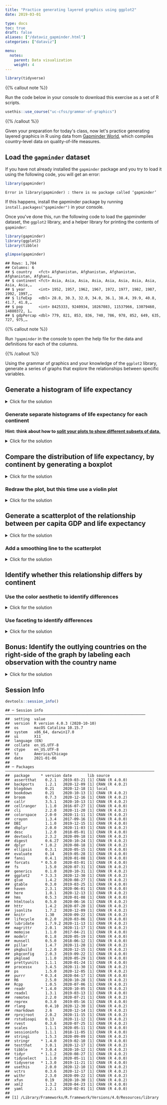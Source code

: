 ```yaml
---
title: "Practice generating layered graphics using ggplot2"
date: 2019-03-01

type: docs
toc: true
draft: false
aliases: ["/dataviz_gapminder.html"]
categories: ["dataviz"]

menu:
  notes:
    parent: Data visualization
    weight: 4
---
```





```r
library(tidyverse)
```

{{% callout note %}}

Run the code below in your console to download this exercise as a set of R scripts.

```r
usethis::use_course("uc-cfss/grammar-of-graphics")
```

{{% /callout %}}

Given your preparation for today's class, now let's practice generating layered graphics in R using data from [Gapminder World](https://www.gapminder.org/data/), which compiles country-level data on quality-of-life measures.

## Load the `gapminder` dataset

If you have not already installed the `gapminder` package and you try to load it using the following code, you will get an error:


```r
library(gapminder)
```

```
Error in library(gapminder) : there is no package called ‘gapminder’
```

If this happens, install the gapminder package by running `install.packages("gapminder")` in your console.

Once you've done this, run the following code to load the gapminder dataset, the `ggplot2` library, and a helper library for printing the contents of `gapminder`:


```r
library(gapminder)
library(ggplot2)
library(tibble)

glimpse(gapminder)
```

```
## Rows: 1,704
## Columns: 6
## $ country   <fct> Afghanistan, Afghanistan, Afghanistan, Afghanistan, Afghani…
## $ continent <fct> Asia, Asia, Asia, Asia, Asia, Asia, Asia, Asia, Asia, Asia,…
## $ year      <int> 1952, 1957, 1962, 1967, 1972, 1977, 1982, 1987, 1992, 1997,…
## $ lifeExp   <dbl> 28.8, 30.3, 32.0, 34.0, 36.1, 38.4, 39.9, 40.8, 41.7, 41.8,…
## $ pop       <int> 8425333, 9240934, 10267083, 11537966, 13079460, 14880372, 1…
## $ gdpPercap <dbl> 779, 821, 853, 836, 740, 786, 978, 852, 649, 635, 727, 975,…
```

{{% callout note %}}

Run `?gapminder` in the console to open the help file for the data and definitions for each of the columns.

{{% /callout %}}

Using the grammar of graphics and your knowledge of the `ggplot2` library, generate a series of graphs that explore the relationships between specific variables.

## Generate a histogram of life expectancy

<details> 
  <summary>Click for the solution</summary>
  <p>
  

```r
ggplot(data = gapminder, mapping = aes(x = lifeExp)) +
  geom_histogram()
```

```
## `stat_bin()` using `bins = 30`. Pick better value with `binwidth`.
```

<img src="index_files/figure-html/histo-1.png" width="672" />

  </p>
</details>

### Generate separate histograms of life expectancy for each continent

**Hint: think about how to [split your plots to show different subsets of data.](http://r4ds.had.co.nz/data-visualisation.html#facets)**

<details> 
  <summary>Click for the solution</summary>
  <p>
  

```r
ggplot(data = gapminder, mapping = aes(x = lifeExp)) +
  geom_histogram() +
  facet_wrap(~ continent)
```

```
## `stat_bin()` using `bins = 30`. Pick better value with `binwidth`.
```

<img src="index_files/figure-html/histo-facet-1.png" width="672" />

  </p>
</details>

## Compare the distribution of life expectancy, by continent by generating a boxplot

<details> 
  <summary>Click for the solution</summary>
  <p>
  

```r
ggplot(data = gapminder, mapping = aes(x = continent, y = lifeExp)) +
  geom_boxplot()
```

<img src="index_files/figure-html/boxplot-1.png" width="672" />

  </p>
</details>

### Redraw the plot, but this time use a violin plot

<details> 
  <summary>Click for the solution</summary>
  <p>
  

```r
ggplot(data = gapminder, mapping = aes(x = continent, y = lifeExp)) +
  geom_violin()
```

<img src="index_files/figure-html/violin-plot-1.png" width="672" />

  </p>
</details>

## Generate a scatterplot of the relationship between per capita GDP and life expectancy

<details> 
  <summary>Click for the solution</summary>
  <p>
  

```r
ggplot(data = gapminder, mapping = aes(x = gdpPercap, y = lifeExp)) +
  geom_point()
```

<img src="index_files/figure-html/scatter-1.png" width="672" />

  </p>
</details>

### Add a smoothing line to the scatterplot

<details> 
  <summary>Click for the solution</summary>
  <p>
  

```r
ggplot(data = gapminder, mapping = aes(x = gdpPercap, y = lifeExp)) +
  geom_point() +
  geom_smooth()
```

```
## `geom_smooth()` using method = 'gam' and formula 'y ~ s(x, bs = "cs")'
```

<img src="index_files/figure-html/scatter-smooth-1.png" width="672" />

  </p>
</details>

## Identify whether this relationship differs by continent

### Use the color aesthetic to identify differences

<details> 
  <summary>Click for the solution</summary>
  <p>
  

```r
ggplot(data = gapminder,
       mapping = aes(x = gdpPercap, y = lifeExp, color = continent)) +
  geom_point() +
  geom_smooth()
```

```
## `geom_smooth()` using method = 'loess' and formula 'y ~ x'
```

<img src="index_files/figure-html/scatter-color-1.png" width="672" />

  </p>
</details>

### Use faceting to identify differences

<details> 
  <summary>Click for the solution</summary>
  <p>


```r
# using facet_wrap()
ggplot(data = gapminder,
       mapping = aes(x = gdpPercap, y = lifeExp, color = continent)) +
  geom_point() +
  geom_smooth() +
  facet_wrap(~ continent)
```

```
## `geom_smooth()` using method = 'loess' and formula 'y ~ x'
```

<img src="index_files/figure-html/scatter-facet-1.png" width="672" />

```r
# using facet_grid()
ggplot(data = gapminder,mapping = aes(x = gdpPercap, y = lifeExp, color = continent)) +
  geom_point() +
  geom_smooth() +
  facet_grid(. ~ continent)
```

```
## `geom_smooth()` using method = 'loess' and formula 'y ~ x'
```

<img src="index_files/figure-html/scatter-facet-2.png" width="672" />

Why use `facet_grid()` here instead of `facet_wrap()`? Good question! Let's reframe it and instead ask, what is the difference between `facet_grid()` and `facet_wrap()`?^[Example drawn from [this StackOverflow thread](https://stackoverflow.com/questions/20457905/whats-the-difference-between-facet-wrap-and-facet-grid-in-ggplot2).]

The answer below refers to the case when you have 2 arguments in `facet_grid()` or `facet_wrap()`. `facet_grid(x ~ y)` will display $x \times y$ plots even if some plots are empty. For example:


```r
ggplot(mpg, aes(displ, hwy)) +
  geom_point() +
  facet_grid(cyl ~ class)
```

<img src="index_files/figure-html/facet-grid-1.png" width="672" />

There are 4 distinct `cyl` and 7 distinct `class` values. This plot  displays $4 \times 7 = 28$ plots, even if some are empty (because some classes do not have corresponding cylinder values, like rows with `class = "midsize"` doesn't have any corresponding `cyl = 5` value ).

`facet_wrap(x ~ y)` displays only the plots having actual values.


```r
ggplot(mpg, aes(displ, hwy)) +
  geom_point() +
  facet_wrap(~ cyl + class)
```

<img src="index_files/figure-html/facet-wrap-1.png" width="672" />

There are 19 plots displayed now, one for every combination of `cyl` and `class`. So for this exercise, I would use `facet_wrap()` because we are faceting on a single variable. If we faceted on multiple variables, `facet_grid()` may be more appropriate.
  </p>
</details>

## Bonus: Identify the outlying countries on the right-side of the graph by labeling each observation with the country name

<details> 
  <summary>Click for the solution</summary>
  <p>
  

```r
ggplot(data = gapminder,
       mapping = aes(x = gdpPercap, y = lifeExp, label = country)) +
  geom_smooth() +
  geom_text()
```

```
## `geom_smooth()` using method = 'gam' and formula 'y ~ s(x, bs = "cs")'
```

<img src="index_files/figure-html/text-1.png" width="672" />

  </p>
</details>

## Session Info



```r
devtools::session_info()
```

```
## ─ Session info ───────────────────────────────────────────────────────────────
##  setting  value                       
##  version  R version 4.0.3 (2020-10-10)
##  os       macOS Catalina 10.15.7      
##  system   x86_64, darwin17.0          
##  ui       X11                         
##  language (EN)                        
##  collate  en_US.UTF-8                 
##  ctype    en_US.UTF-8                 
##  tz       America/Chicago             
##  date     2021-01-06                  
## 
## ─ Packages ───────────────────────────────────────────────────────────────────
##  package     * version date       lib source        
##  assertthat    0.2.1   2019-03-21 [1] CRAN (R 4.0.0)
##  backports     1.2.1   2020-12-09 [1] CRAN (R 4.0.2)
##  blogdown      0.21    2020-12-18 [1] local         
##  bookdown      0.21    2020-10-13 [1] CRAN (R 4.0.2)
##  broom         0.7.3   2020-12-16 [1] CRAN (R 4.0.2)
##  callr         3.5.1   2020-10-13 [1] CRAN (R 4.0.2)
##  cellranger    1.1.0   2016-07-27 [1] CRAN (R 4.0.0)
##  cli           2.2.0   2020-11-20 [1] CRAN (R 4.0.2)
##  colorspace    2.0-0   2020-11-11 [1] CRAN (R 4.0.2)
##  crayon        1.3.4   2017-09-16 [1] CRAN (R 4.0.0)
##  DBI           1.1.0   2019-12-15 [1] CRAN (R 4.0.0)
##  dbplyr        2.0.0   2020-11-03 [1] CRAN (R 4.0.2)
##  desc          1.2.0   2018-05-01 [1] CRAN (R 4.0.0)
##  devtools      2.3.2   2020-09-18 [1] CRAN (R 4.0.2)
##  digest        0.6.27  2020-10-24 [1] CRAN (R 4.0.2)
##  dplyr       * 1.0.2   2020-08-18 [1] CRAN (R 4.0.2)
##  ellipsis      0.3.1   2020-05-15 [1] CRAN (R 4.0.0)
##  evaluate      0.14    2019-05-28 [1] CRAN (R 4.0.0)
##  fansi         0.4.1   2020-01-08 [1] CRAN (R 4.0.0)
##  forcats     * 0.5.0   2020-03-01 [1] CRAN (R 4.0.0)
##  fs            1.5.0   2020-07-31 [1] CRAN (R 4.0.2)
##  generics      0.1.0   2020-10-31 [1] CRAN (R 4.0.2)
##  ggplot2     * 3.3.3   2020-12-30 [1] CRAN (R 4.0.2)
##  glue          1.4.2   2020-08-27 [1] CRAN (R 4.0.2)
##  gtable        0.3.0   2019-03-25 [1] CRAN (R 4.0.0)
##  haven         2.3.1   2020-06-01 [1] CRAN (R 4.0.0)
##  here          1.0.1   2020-12-13 [1] CRAN (R 4.0.2)
##  hms           0.5.3   2020-01-08 [1] CRAN (R 4.0.0)
##  htmltools     0.5.0   2020-06-16 [1] CRAN (R 4.0.2)
##  httr          1.4.2   2020-07-20 [1] CRAN (R 4.0.2)
##  jsonlite      1.7.2   2020-12-09 [1] CRAN (R 4.0.2)
##  knitr         1.30    2020-09-22 [1] CRAN (R 4.0.2)
##  lifecycle     0.2.0   2020-03-06 [1] CRAN (R 4.0.0)
##  lubridate     1.7.9.2 2020-11-13 [1] CRAN (R 4.0.2)
##  magrittr      2.0.1   2020-11-17 [1] CRAN (R 4.0.2)
##  memoise       1.1.0   2017-04-21 [1] CRAN (R 4.0.0)
##  modelr        0.1.8   2020-05-19 [1] CRAN (R 4.0.0)
##  munsell       0.5.0   2018-06-12 [1] CRAN (R 4.0.0)
##  pillar        1.4.7   2020-11-20 [1] CRAN (R 4.0.2)
##  pkgbuild      1.2.0   2020-12-15 [1] CRAN (R 4.0.2)
##  pkgconfig     2.0.3   2019-09-22 [1] CRAN (R 4.0.0)
##  pkgload       1.1.0   2020-05-29 [1] CRAN (R 4.0.0)
##  prettyunits   1.1.1   2020-01-24 [1] CRAN (R 4.0.0)
##  processx      3.4.5   2020-11-30 [1] CRAN (R 4.0.2)
##  ps            1.5.0   2020-12-05 [1] CRAN (R 4.0.2)
##  purrr       * 0.3.4   2020-04-17 [1] CRAN (R 4.0.0)
##  R6            2.5.0   2020-10-28 [1] CRAN (R 4.0.2)
##  Rcpp          1.0.5   2020-07-06 [1] CRAN (R 4.0.2)
##  readr       * 1.4.0   2020-10-05 [1] CRAN (R 4.0.2)
##  readxl        1.3.1   2019-03-13 [1] CRAN (R 4.0.0)
##  remotes       2.2.0   2020-07-21 [1] CRAN (R 4.0.2)
##  reprex        0.3.0   2019-05-16 [1] CRAN (R 4.0.0)
##  rlang         0.4.10  2020-12-30 [1] CRAN (R 4.0.2)
##  rmarkdown     2.6     2020-12-14 [1] CRAN (R 4.0.2)
##  rprojroot     2.0.2   2020-11-15 [1] CRAN (R 4.0.2)
##  rstudioapi    0.13    2020-11-12 [1] CRAN (R 4.0.2)
##  rvest         0.3.6   2020-07-25 [1] CRAN (R 4.0.2)
##  scales        1.1.1   2020-05-11 [1] CRAN (R 4.0.0)
##  sessioninfo   1.1.1   2018-11-05 [1] CRAN (R 4.0.0)
##  stringi       1.5.3   2020-09-09 [1] CRAN (R 4.0.2)
##  stringr     * 1.4.0   2019-02-10 [1] CRAN (R 4.0.0)
##  testthat      3.0.1   2020-12-17 [1] CRAN (R 4.0.2)
##  tibble      * 3.0.4   2020-10-12 [1] CRAN (R 4.0.2)
##  tidyr       * 1.1.2   2020-08-27 [1] CRAN (R 4.0.2)
##  tidyselect    1.1.0   2020-05-11 [1] CRAN (R 4.0.0)
##  tidyverse   * 1.3.0   2019-11-21 [1] CRAN (R 4.0.0)
##  usethis       2.0.0   2020-12-10 [1] CRAN (R 4.0.2)
##  vctrs         0.3.6   2020-12-17 [1] CRAN (R 4.0.2)
##  withr         2.3.0   2020-09-22 [1] CRAN (R 4.0.2)
##  xfun          0.19    2020-10-30 [1] CRAN (R 4.0.2)
##  xml2          1.3.2   2020-04-23 [1] CRAN (R 4.0.0)
##  yaml          2.2.1   2020-02-01 [1] CRAN (R 4.0.0)
## 
## [1] /Library/Frameworks/R.framework/Versions/4.0/Resources/library
```
